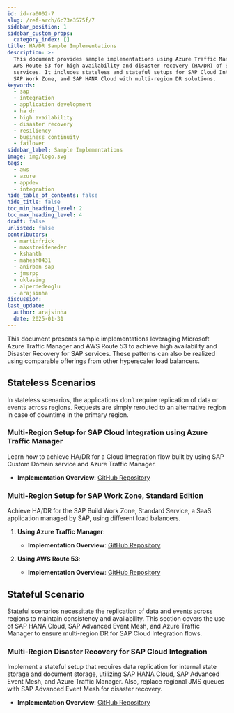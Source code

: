 ```yaml
---
id: id-ra0002-7
slug: /ref-arch/6c73e3575f/7
sidebar_position: 1
sidebar_custom_props:
  category_index: []
title: HA/DR Sample Implementations
description: >-
  This document provides sample implementations using Azure Traffic Manager and
  AWS Route 53 for high availability and disaster recovery (HA/DR) of SAP
  services. It includes stateless and stateful setups for SAP Cloud Integration,
  SAP Work Zone, and SAP HANA Cloud with multi-region DR solutions.
keywords:
  - sap
  - integration
  - application development
  - ha dr
  - high availability
  - disaster recovery
  - resiliency
  - business continuity
  - failover
sidebar_label: Sample Implementations
image: img/logo.svg
tags:
  - aws
  - azure
  - appdev
  - integration
hide_table_of_contents: false
hide_title: false
toc_min_heading_level: 2
toc_max_heading_level: 4
draft: false
unlisted: false
contributors:
  - martinfrick
  - maxstreifeneder
  - kshanth
  - mahesh0431
  - anirban-sap
  - jmsrpp
  - uklasing
  - alperdedeoglu
  - arajsinha
discussion: 
last_update:
  author: arajsinha
  date: 2025-01-31
---
```


This document presents sample implementations leveraging Microsoft Azure Traffic Manager and AWS Route 53 to achieve high availability and Disaster Recovery for SAP services. These patterns can also be realized using comparable offerings from other hyperscaler load balancers.

## Stateless Scenarios

In stateless scenarios, the applications don’t require replication of data or events across regions. Requests are simply rerouted to an alternative region in case of downtime in the primary region.

### Multi-Region Setup for SAP Cloud Integration using Azure Traffic Manager

Learn how to achieve HA/DR for a Cloud Integration flow built by using SAP Custom Domain service and Azure Traffic Manager.

- **Implementation Overview**: [GitHub Repository](https://github.com/SAP-samples/btp-services-intelligent-routing/tree/ci_azure)

### Multi-Region Setup for SAP Work Zone, Standard Edition

Achieve HA/DR for the SAP Build Work Zone, Standard Service, a SaaS application managed by SAP, using different load balancers.

1. **Using Azure Traffic Manager**:
   - **Implementation Overview**: [GitHub Repository](https://github.com/SAP-samples/btp-services-intelligent-routing/tree/launchpad_azure)

2. **Using AWS Route 53**:
   - **Implementation Overview**: [GitHub Repository](https://github.com/SAP-samples/btp-services-intelligent-routing/tree/launchpad_aws)

## Stateful Scenario

Stateful scenarios necessitate the replication of data and events across regions to maintain consistency and availability. This section covers the use of SAP HANA Cloud, SAP Advanced Event Mesh, and Azure Traffic Manager to ensure multi-region DR for SAP Cloud Integration flows.

### Multi-Region Disaster Recovery for SAP Cloud Integration

Implement a stateful setup that requires data replication for internal state storage and document storage, utilizing SAP HANA Cloud, SAP Advanced Event Mesh, and Azure Traffic Manager. Also, replace regional JMS queues with SAP Advanced Event Mesh for disaster recovery.

- **Implementation Overview**: [GitHub Repository](https://github.com/SAP-samples/btp-services-intelligent-routing/tree/ci_stateful_azure)